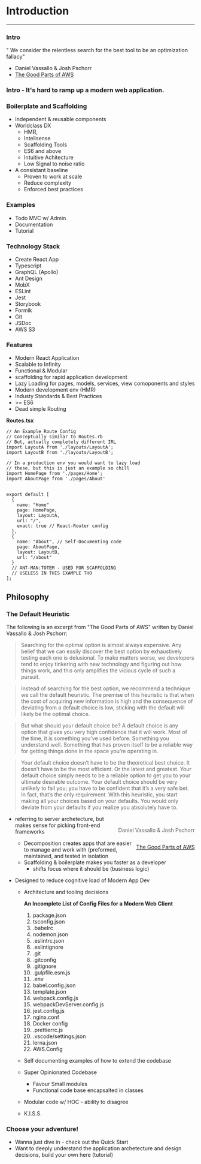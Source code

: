 # Introduction
___

### Intro

" We consider the relentless search
for the best tool to be an optimization fallacy"
  - Daniel Vassallo & Josh Pschorr
  - [The Good Parts of AWS](https://gumroad.com/l/aws-good-parts)



### Intro - It's hard to ramp up a modern web application.

### Boilerplate and Scaffolding 
* Independent & reusable components
* Worldclass DX
  * HMR, 
  * Intelisense
  * Scaffolding Tools
  * ES6 and above
  * Intuitive Achitecture
  * Low Signal to noise ratio
* A consistant baseline
  * Proven to work at scale
  * Reduce complexity
  * Enforced best practices

### Examples
- Todo MVC w/ Admin
- Documentation
- Tutorial


### Technology Stack
  * Create React App
  * Typescript
  * GraphQL (Apollo)
  * Ant Design
  * MobX
  * ESLint
  * Jest
  * Storybook
  * Formik
  * Git
  * JSDoc
  * AWS S3

### Features
* Modern React Application 
* Scalable to Infinity
* Functional & Modular
* scaffolding for rapid application development
* Lazy Loading for pages, models, services, view comoponents and styles
* Modern development env (HMR)
* Industy Standards & Best Practices
* \>= ES6
* Dead simple Routing

**Routes.tsx**
```
// An Example Route Config
// Conceptually similar to Routes.rb
// But, actually completely different IRL
import LayoutA from './layouts/LayoutA';
import LayoutB from './layouts/LayoutB';

// In a production env you would want to lazy load
// these, but this is just an example so chill
import HomePage from './pages/Home';
import AboutPage from './pages/About'


export default [
  {
    name: "Home"
    page: HomePage,
    layout: LayoutA,
    url: "/",
    exact: true // React-Router config
  },
  {
    name: "About", // Self-Documenting code
    page: AboutPage,
    layout: LayoutB,
    url: "/about"
  }
  // ANT-MAN:TOTEM - USED FOR SCAFFOLDING
  // USELESS IN THIS EXAMPLE THO
];

```



## Philosophy


### The Default Heuristic

The following is an excerpt from "The Good Parts of AWS" written
by Daniel Vassallo & Josh Pschorr:


> Searching for the optimal option is almost always
expensive. Any belief that we can easily discover the best
option by exhaustively testing each one is delusional. To
make matters worse, we developers tend to enjoy
tinkering with new technology and figuring out how
things work, and this only amplifies the vicious cycle of
such a pursuit.

> Instead of searching for the best option, we recommend a
technique we call the default heuristic. The premise of
this heuristic is that when the cost of acquiring new
information is high and the consequence of deviating
from a default choice is low, sticking with the default will
likely be the optimal choice.

> But what should your default choice be? A default choice
is any option that gives you very high confidence that it
will work. Most of the time, it is something you’ve used
before. Something you understand well. Something that
has proven itself to be a reliable way for getting things
done in the space you’re operating in.

> Your default choice doesn’t have to be the theoretical
best choice. It doesn’t have to be the most efficient. Or
the latest and greatest. Your default choice simply needs
to be a reliable option to get you to your ultimate
desirable outcome. Your default choice should be very
unlikely to fail you; you have to be confident that it’s a
very safe bet. In fact, that’s the only requirement.
With this heuristic, you start making all your choices
based on your defaults. You would only deviate from your
defaults if you realize you absolutely have to.

> <p style="float: right; margin-top: 30px;">Daniel Vassallo & Josh Pschorr</p>

> <p style="float: right; clear:both;"><a href="https://gumroad.com/l/aws-good-parts">The Good Parts of AWS</a></p>
> 

* referring to server archetecture, but makes sense for picking front-end frameworks


  * Decomposition creates apps that are easier to manage and work with (preformed, maintained,
  and tested in isolation
  * Scaffolding & boilerplate makes you faster as a developer
    * shifts focus where it should be (business logic)
* Designed to reduce cognitive load of Modern App Dev
  * Architecture and tooling decisions 

    **An Incomplete List of Config Files for a Modern Web Client**

    1. package.json
    2. tsconfig.json
    3. .babelrc
    4. nodemon.json
    5. .eslintrc.json
    6. .eslintignore
    7. .git
    8. .gitconfig 
    9. .gitignore
    10. .gulpfile.esm.js
    11. .env
    12. babel.config.json
    13. template.json
    14. webpack.config.js
    15. webpackDevServer.config.js
    16. jest.config.js
    17. nginx.conf
    18. Docker config
    19. .prettierrc.js 
    20. .vscode/settings.json
    21. lerna.json
    22. AWS.Config

  * Self documenting examples of how to extend the codebase
  * Super Opinionated Codebase
    * Favour Small modules
    * Functional code base encapsalted in classes
  * Modular code w/ HOC - ability to disagree
  * K.I.S.S.


### Choose your adventure!
  * Wanna just dive in - check out the Quick Start
  * Want to deeply understand the application archetecture and design decisions, build your own here (tutorial)

